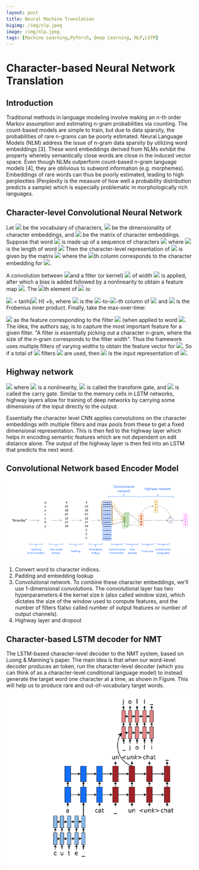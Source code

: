 ```yaml
---
layout: post
title: Neural Machine Translation
bigimg: /img/nlp.jpeg
image: /img/nlp.jpeg
tags: [Machine Learning,PyTorch, Deep Learning, NLP,LSTM]
---
```


# Character-based Neural Network Translation

## Introduction
Traditional methods in language modeling involve making an n-th order Markov assumption and estimating n-gram probabilities via counting. The count-based models are simple to train, but due to data sparsity, the probabilities of rare n-grams can be poorly estimated. Neural Language Models (NLM) address the issue of n-gram data sparsity by utilizing word embeddings [3]. These word embeddings derived from NLMs exhibit the property whereby semantically close words are close in the induced vector space. Even though NLMs outperform count-based n-gram language models [4], they are oblivious to subword information (e.g. morphemes). Embeddings of rare words can thus be poorly estimated, leading to high perplexities (Perplexity is the measure of how well a probability distribution predicts a sample) which is especially problematic in morphologically rich languages.

## Character-level Convolutional Neural Network
Let <img src="https://render.githubusercontent.com/render/math?math={\displaystyle C}"> be the vocabulary of characters, <img src="https://render.githubusercontent.com/render/math?math={\displaystyle d}"> be the dimensionality of character embeddings, and <img src="https://render.githubusercontent.com/render/math?math={\displaystyle Q\in R^{d\times |C|}}{\displaystyle Q\in R^{d\times |C|}}"> be the matrix of character embeddings. 
Suppose that word <img src="https://render.githubusercontent.com/render/math?math={\displaystyle k\in V}"> is made up of a sequence of characters <img src="https://render.githubusercontent.com/render/math?math={\displaystyle [c_{1},...,c_{l}]}"> where <img src="https://render.githubusercontent.com/render/math?math={\displaystyle l}"> is the length of word <img src="https://render.githubusercontent.com/render/math?math={\displaystyle k}"> Then the character-level representation of <img src="https://render.githubusercontent.com/render/math?math={\displaystyle k}"> is given by the matrix <img src="https://render.githubusercontent.com/render/math?math={\displaystyle C^{k}\in R^{d\times l}}"> where the <img src="https://render.githubusercontent.com/render/math?math={\displaystyle j}">th column corresponds to the character embedding for <img src="https://render.githubusercontent.com/render/math?math={\displaystyle c_{j}}">.

A convolution between <img src="https://render.githubusercontent.com/render/math?math={\displaystyle C^{k}}">and a filter (or kernel) <img src="https://render.githubusercontent.com/render/math?math={\displaystyle H\in R^{d\times w}}"> of width <img src="https://render.githubusercontent.com/render/math?math={\displaystyle w}"> is applied, after which a bias is added followed by a nonlinearity to obtain a feature map <img src="https://render.githubusercontent.com/render/math?math={\displaystyle f_{k}\in R^{l-w+1}}">. The <img src="https://render.githubusercontent.com/render/math?math={\displaystyle i}">th element of <img src="https://render.githubusercontent.com/render/math?math={\displaystyle f_{k}}"> is:

<img src="https://render.githubusercontent.com/render/math?math={\displaystyle f^{k}[i]}"> = tanh(<img src="https://render.githubusercontent.com/render/math?math={\displaystyle C^{k}[*,i:i+w-1]}"> H) +b,
where <img src="https://render.githubusercontent.com/render/math?math={\displaystyle C^{k}[*,i:i+w-1]}"> is the <img src="https://render.githubusercontent.com/render/math?math={\displaystyle i}">-to-<img src="https://render.githubusercontent.com/render/math?math={\displaystyle (i+w-1)}">-th column of <img src="https://render.githubusercontent.com/render/math?math={\displaystyle C_{k}}"> and <img src="https://render.githubusercontent.com/render/math?math={\displaystyle <A,B>=Tr(AB^{T})}{\displaystyle <A,B>=Tr(AB^{T})}"> is the Frobenius inner product. Finally, take the max-over-time:

<img src="https://render.githubusercontent.com/render/math?math={\displaystyle y^{k}=max_{i}f^{k}[i]}{\displaystyle y^{k}=max_{i}f^{k}[i]}">   as the feature corresponding to the filter <img src="https://render.githubusercontent.com/render/math?math={\displaystyle H}"> (when applied to word <img src="https://render.githubusercontent.com/render/math?math={\displaystyle k})">. The idea, the authors say, is to capture the most important feature for a given filter. "A filter is essentially picking out a character n-gram, where the size of the n-gram corresponds to the filter width". Thus the framework uses multiple filters of varying widths to obtain the feature vector for <img src="https://render.githubusercontent.com/render/math?math={\displaystyle k}">. So if a total of <img src="https://render.githubusercontent.com/render/math?math={\displaystyle h}">  filters  <img src="https://render.githubusercontent.com/render/math?math={\displaystyle H_{1},...,H_{h}}"> are used, then <img src="https://render.githubusercontent.com/render/math?math={\displaystyle yk=[y_{1}^{k},...,y_{h}^{k}]}"> is the input representation of <img src="https://render.githubusercontent.com/render/math?math={\displaystyle k}">.

## Highway network

<img src="https://render.githubusercontent.com/render/math?math={\displaystyle z=t\odot g(W_{H}y+b_{H})+(1-t)\odot y}">
where <img src="https://render.githubusercontent.com/render/math?math={\displaystyle g}"> is a nonlinearity, <img src="https://render.githubusercontent.com/render/math?math={\displaystyle t=\sigma (W_{T}y+b_{T})}">  is called the transform gate, and <img src="https://render.githubusercontent.com/render/math?math={\displaystyle (1-t)}"> is called the carry gate. Similar to the memory cells in LSTM networks, highway layers allow for training of deep networks by carrying some dimensions of the input directly to the output.


Essentially the character level CNN applies convolutions on the character embeddings with multiple filters and max pools from these to get a fixed dimensional representation. This is then fed to the highway layer which helps in encoding semantic features which are not dependent on edit distance alone. The output of the highway layer is then fed into an LSTM that predicts the next word.



## Convolutional Network based Encoder Model

![img2](/img/encoder.png)
1. Convert word to character indices.
2. Padding and embedding lookup
3. Convolutional network. To combine these character embeddings, we'll use 1-dimensional convolutions. The convolutional layer has two hyperparameters:4 the kernel size k (also called window size), which dictates the size of the window used to compute features, and the number of filters f(also called number of output features or number of output channels).
4. Highway layer and dropout


## Character-based LSTM decoder for NMT
The LSTM-based character-level decoder to the NMT system, based on Luong & Manning's paper. The main idea is that when our word-level decoder produces an <UNK> token, run the character-level decoder (which you can think of as a character-level conditional language model) to instead generate the target word one character at a time, as shown in Figure. This will help us to produce rare and out-of-vocabulary target words.
![img2](/img/decoder.png)
  
  
  
